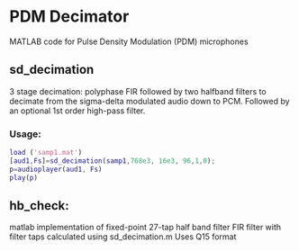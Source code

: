 # PDM Decimator
MATLAB code for Pulse Density Modulation (PDM) microphones 

## sd_decimation

3 stage decimation: polyphase FIR followed by two halfband filters to decimate from the sigma-delta modulated audio down to PCM.  Followed by an optional 1st order high-pass filter.  

### Usage: 

```matlab
load ('samp1.mat')
[aud1,Fs]=sd_decimation(samp1,768e3, 16e3, 96,1,0);
p=audioplayer(aud1, Fs)
play(p)
```

## hb_check: 
matlab implementation of fixed-point 27-tap half band filter FIR filter with filter taps calculated using sd_decimation.m
Uses Q15 format
